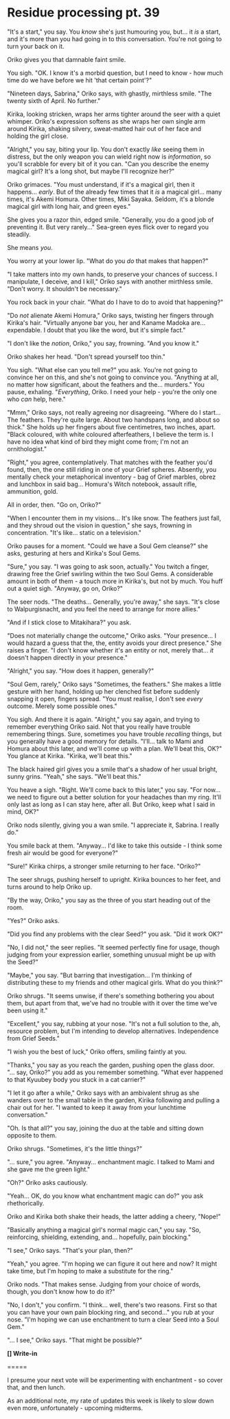 # Residue processing pt. 39

"It's a start," you say. You *know* she's just humouring you, but... it *is* a start, and it's more than you had going in to this conversation. You're not going to turn your back on it.

Oriko gives you that damnable faint smile.

You sigh. "OK. I know it's a morbid question, but I need to know - how much time do we have before we hit 'that certain point'?"

"Nineteen days, Sabrina," Oriko says, with ghastly, mirthless smile. "The twenty sixth of April. No further."

Kirika, looking stricken, wraps her arms tighter around the seer with a quiet whimper. Oriko's expression softens as she wraps her own single arm around Kirika, shaking silvery, sweat-matted hair out of her face and holding the girl close.

"Alright," you say, biting your lip. You don't exactly *like* seeing them in distress, but the only weapon you can wield right now is *information*, so you'll scrabble for every bit of it you can. "Can you describe the enemy magical girl? It's a long shot, but maybe I'll recognize her?"

Oriko grimaces. "You must understand, if it's a magical girl, then it happens... *early*. But of the already few times that it *is* a magical girl... many times, it's Akemi Homura. Other times, Miki Sayaka. Seldom, it's a blonde magical girl with long hair, and green eyes."

She gives you a razor thin, edged smile. "Generally, you do a good job of preventing it. But very rarely..." Sea-green eyes flick over to regard you steadily.

She means *you*.

You worry at your lower lip. "What do you *do* that makes that happen?"

"I take matters into my own hands, to preserve your chances of success. I manipulate, I deceive, and I kill," Oriko says with another mirthless smile. "Don't worry. It shouldn't be necessary."

You rock back in your chair. "What do I have to do to avoid that happening?"

"Do *not* alienate Akemi Homura," Oriko says, twisting her fingers through Kirika's hair. "Virtually anyone bar you, her and Kaname Madoka are... expendable. I doubt that you like the word, but it's simple fact."

"I don't like the *notion*, Oriko," you say, frowning. "And you know it."

Oriko shakes her head. "Don't spread yourself too thin."

You sigh. "What else can you tell me?" you ask. You're not going to convince her on this, and she's not going to convince you. "Anything at all, no matter how significant, about the feathers and the... murders." You pause, exhaling. "*Everything*, Oriko. I need your help - you're the only one who *can* help, here."

"Mmm," Oriko says, not really agreeing nor disagreeing. "Where do I start... The feathers. They're quite large. About two handspans long, and about so thick." She holds up her fingers about five centimetres, two inches, apart. "Black coloured, with white coloured afterfeathers, I believe the term is. I have no idea what kind of bird they might come from; I'm not an ornithologist."

"Right," you agree, contemplatively. That matches with the feather you'd found, then, the one still riding in one of your Grief spheres. Absently, you mentally check your metaphorical inventory - bag of Grief marbles, obrez and lunchbox in said bag... Homura's Witch notebook, assault rifle, ammunition, gold.

All in order, then. "Go on, Oriko?"

"When I encounter them in my visions... It's like snow. The feathers just fall, and they shroud out the vision in question," she says, frowning in concentration. "It's like... static on a television."

Oriko pauses for a moment. "Could we have a Soul Gem cleanse?" she asks, gesturing at hers and Kirika's Soul Gems.

"Sure," you say. "I was going to ask soon, actually." You twitch a finger, drawing free the Grief swirling within the two Soul Gems. A considerable amount in both of them - a touch more in Kirika's, but not by much. You huff out a quiet sigh. "Anyway, go on, Oriko?"

The seer nods. "The deaths... Generally, you're away," she says. "It's close to Walpurgisnacht, and you feel the need to arrange for more allies."

"And if I stick close to Mitakihara?" you ask.

"Does not materially change the outcome," Oriko asks. "Your presence... I would hazard a guess that the, the, entity avoids your direct presence." She raises a finger. "I don't know whether it's an entity or not, merely that... *it* doesn't happen directly in your presence."

"Alright," you say. "How does it happen, generally?"

"Soul Gem, rarely," Oriko says "Sometimes, the feathers." She makes a little gesture with her hand, holding up her clenched fist before suddenly snapping it open, fingers spread. "You must realise, I don't see *every* outcome. Merely some possible ones."

You sigh. And there it is again. "Alright," you say again, and trying to remember everything Oriko said. Not that you really have trouble remembering things. Sure, sometimes you have trouble *recalling* things, but you generally have a good memory for details. "I'll... talk to Mami and Homura about this later, and we'll come up with a plan. We'll beat this, OK?" You glance at Kirika. "Kirika, we'll beat this."

The black haired girl gives you a smile that's a shadow of her usual bright, sunny grins. "Yeah," she says. "We'll beat this."

You heave a sigh. "Right. We'll come back to this later," you say. "For now\... we need to figure out a better solution for your headaches than my ring. It'll only last as long as I can stay here, after all. But Oriko, keep what I said in mind, OK?"

Oriko nods silently, giving you a wan smile. "I appreciate it, Sabrina. I really do."

You smile back at them. "Anyway... I'd like to take this outside - I think some fresh air would be good for everyone?"

"Sure!" Kirika chirps, a stronger smile returning to her face. "Oriko?"

The seer shrugs, pushing herself to upright. Kirika bounces to her feet, and turns around to help Oriko up.

"By the way, Oriko," you say as the three of you start heading out of the room.

"Yes?" Oriko asks.

"Did you find any problems with the clear Seed?" you ask. "Did it work OK?"

"No, I did not," the seer replies. "It seemed perfectly fine for usage, though judging from your expression earlier, something unusual might be up with the Seed?"

"Maybe," you say. "But barring that investigation... I'm thinking of distributing these to my friends and other magical girls. What do you think?"

Oriko shrugs. "It seems unwise, if there's something bothering you about them, but apart from that, we've had no trouble with it over the time we've been using it."

"Excellent," you say, rubbing at your nose. "It's not a full solution to the, ah, resource problem, but I'm intending to develop alternatives. Independence from Grief Seeds."

"I wish you the best of luck," Oriko offers, smiling faintly at you.

"Thanks," you say as you reach the garden, pushing open the glass door. "... say, Oriko?" you add as you remember something. "What ever happened to that Kyuubey body you stuck in a cat carrier?"

"I let it go after a while," Oriko says with an ambivalent shrug as she wanders over to the small table in the garden, Kirika following and pulling a chair out for her. "I wanted to keep it away from your lunchtime conversation."

"Oh. Is that all?" you say, joining the duo at the table and sitting down opposite to them.

Oriko shrugs. "Sometimes, it's the little things?"

"... sure," you agree. "Anyway... enchantment magic. I talked to Mami and she gave me the green light."

"Oh?" Oriko asks cautiously.

"Yeah... OK, do you know what enchantment magic can do?" you ask rhethorically.

Oriko and Kirika both shake their heads, the latter adding a cheery, "Nope!"

"Basically anything a magical girl's normal magic can," you say. "So, reinforcing, shielding, extending, and... hopefully, pain blocking."

"I see," Oriko says. "That's your plan, then?"

"Yeah," you agree. "I'm hoping we can figure it out here and now? It might take time, but I'm hoping to make a substitute for the ring."

Oriko nods. "That makes sense. Judging from your choice of words, though, you don't know how to do it?"

"No, I don't," you confirm. "I think... well, there's two reasons. First so that you can have your own pain blocking ring, and second..." you rub at your nose. "I'm hoping we can use enchantment to turn a clear Seed into a Soul Gem."

"... I see," Oriko says. "That might be possible?"

**\[] Write-in**

\=====​

I presume your next vote will be experimenting with enchantment - so cover that, and then lunch.

As an additional note, my rate of updates this week is likely to slow down even more, unfortunately - upcoming midterms.
